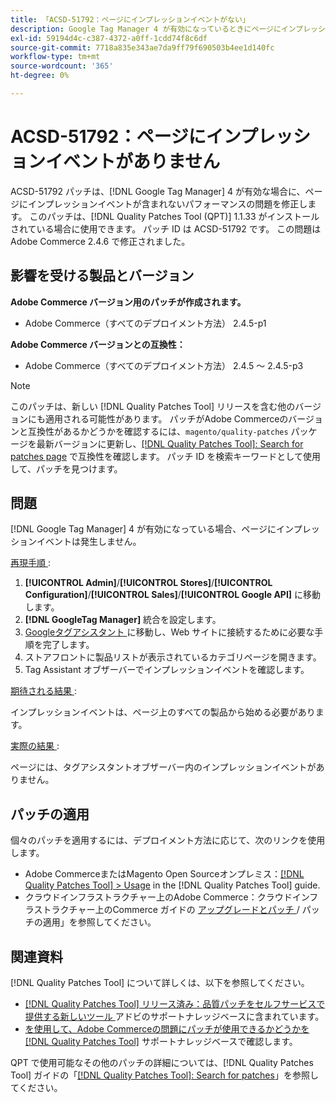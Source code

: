 ```yaml
---
title: 「ACSD-51792：ページにインプレッションイベントがない」
description: Google Tag Manager 4 が有効になっているときにページにインプレッションイベントが発生しないAdobe Commerceのパフォーマンスの問題を修正するため、ACSD-51792 パッチを適用してください。
exl-id: 59194d4c-c387-4372-a0ff-1cdd74f8c6df
source-git-commit: 7718a835e343ae7da9ff79f690503b4ee1d140fc
workflow-type: tm+mt
source-wordcount: '365'
ht-degree: 0%

---
```


# ACSD-51792：ページにインプレッションイベントがありません

ACSD-51792 パッチは、[!DNL Google Tag Manager] 4 が有効な場合に、ページにインプレッションイベントが含まれないパフォーマンスの問題を修正します。 このパッチは、[!DNL Quality Patches Tool (QPT)] 1.1.33 がインストールされている場合に使用できます。 パッチ ID は ACSD-51792 です。 この問題はAdobe Commerce 2.4.6 で修正されました。

## 影響を受ける製品とバージョン

**Adobe Commerce バージョン用のパッチが作成されます。**

* Adobe Commerce（すべてのデプロイメント方法） 2.4.5-p1

**Adobe Commerce バージョンとの互換性：**

* Adobe Commerce（すべてのデプロイメント方法） 2.4.5 ～ 2.4.5-p3

>[!NOTE]
>
>このパッチは、新しい [!DNL Quality Patches Tool] リリースを含む他のバージョンにも適用される可能性があります。 パッチがAdobe Commerceのバージョンと互換性があるかどうかを確認するには、`magento/quality-patches` パッケージを最新バージョンに更新し、[[!DNL Quality Patches Tool]: Search for patches page](https://experienceleague.adobe.com/tools/commerce-quality-patches/index.html?lang=ja) で互換性を確認します。 パッチ ID を検索キーワードとして使用して、パッチを見つけます。

## 問題

[!DNL Google Tag Manager] 4 が有効になっている場合、ページにインプレッションイベントは発生しません。

<u> 再現手順 </u>:

1. **[!UICONTROL Admin]**/**[!UICONTROL Stores]**/**[!UICONTROL Configuration]**/**[!UICONTROL Sales]**/**[!UICONTROL Google API]** に移動します。
1. **[!DNL GoogleTag Manager]** 統合を設定します。
1. [Googleタグアシスタント ](https://tagassistant.google.com/) に移動し、Web サイトに接続するために必要な手順を完了します。
1. ストアフロントに製品リストが表示されているカテゴリページを開きます。
1. Tag Assistant オブザーバーでインプレッションイベントを確認します。

<u> 期待される結果 </u>:

インプレッションイベントは、ページ上のすべての製品から始める必要があります。

<u> 実際の結果 </u>:

ページには、タグアシスタントオブザーバー内のインプレッションイベントがありません。

## パッチの適用

個々のパッチを適用するには、デプロイメント方法に応じて、次のリンクを使用します。

* Adobe CommerceまたはMagento Open Sourceオンプレミス：[[!DNL Quality Patches Tool] > Usage](https://experienceleague.adobe.com/docs/commerce-operations/tools/quality-patches-tool/usage.html?lang=ja) in the [!DNL Quality Patches Tool] guide.
* クラウドインフラストラクチャー上のAdobe Commerce：クラウドインフラストラクチャー上のCommerce ガイドの [ アップグレードとパッチ ](https://experienceleague.adobe.com/docs/commerce-cloud-service/user-guide/develop/upgrade/apply-patches.html?lang=ja)/ パッチの適用」を参照してください。

## 関連資料

[!DNL Quality Patches Tool] について詳しくは、以下を参照してください。

* [[!DNL Quality Patches Tool]  リリース済み：品質パッチをセルフサービスで提供する新しいツール ](/help/announcements/adobe-commerce-announcements/magento-quality-patches-released-new-tool-to-self-serve-quality-patches.md) アドビのサポートナレッジベースに含まれています。
* [ を使用して、Adobe Commerceの問題にパッチが使用できるかどうかを  [!DNL Quality Patches Tool]](/help/support-tools/patches-available-in-qpt-tool/check-patch-for-magento-issue-with-magento-quality-patches.md) サポートナレッジベースで確認します。

QPT で使用可能なその他のパッチの詳細については、[!DNL Quality Patches Tool] ガイドの「[[!DNL Quality Patches Tool]: Search for patches](https://experienceleague.adobe.com/tools/commerce-quality-patches/index.html?lang=ja)」を参照してください。
